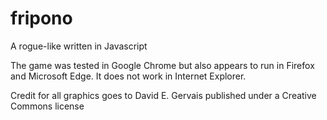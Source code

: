 # fripono
A rogue-like written in Javascript

The game was tested in Google Chrome but also appears to run in Firefox and Microsoft Edge. It does not work in Internet Explorer.

Credit for all graphics goes to David E. Gervais published under a Creative Commons license
